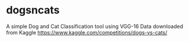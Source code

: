 # dogsncats
A simple Dog and Cat Classification tool using VGG-16
Data downloaded from Kaggle https://www.kaggle.com/competitions/dogs-vs-cats/

